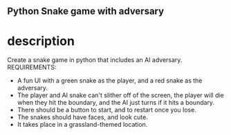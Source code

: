 ## Python Snake game with adversary
# description
Create a snake game in python that includes an AI adversary.
REQUIREMENTS:
 - A fun UI with a green snake as the player, and a red snake as the adversary. 
 - The player and AI snake can't slither off of the screen, the player will die when they hit the boundary, and the AI just turns if it hits a boundary.
 - There should be a button to start, and to restart once you lose.
 - The snakes should have faces, and look cute.
 - It takes place in a grassland-themed location.
